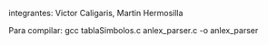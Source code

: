integrantes:
Victor Caligaris,
Martin Hermosilla

Para compilar: gcc tablaSimbolos.c anlex_parser.c -o anlex_parser

